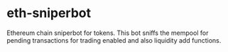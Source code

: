# eth-sniperbot
Ethereum chain sniperbot for tokens. This bot sniffs the mempool for pending transactions for trading enabled and also liquidity add functions.
